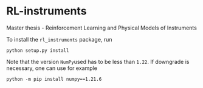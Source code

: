 # RL-instruments
Master thesis - Reinforcement Learning and Physical Models of Instruments

To install the `rl_instruments` package, run

```
python setup.py install
```

Note that the version `NumPy`used has to be less than `1.22`. If downgrade is necessary, one can use for example

```
python -m pip install numpy==1.21.6
```
